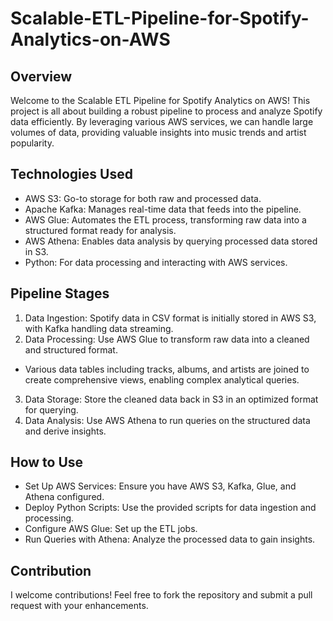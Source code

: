 # Scalable-ETL-Pipeline-for-Spotify-Analytics-on-AWS
## Overview

Welcome to the Scalable ETL Pipeline for Spotify Analytics on AWS! This project is all about building a robust pipeline to process and analyze Spotify data efficiently. By leveraging various AWS services, we can handle large volumes of data, providing valuable insights into music trends and artist popularity.

## Technologies Used
- AWS S3: Go-to storage for both raw and processed data.
- Apache Kafka: Manages real-time data that feeds into the pipeline.
- AWS Glue: Automates the ETL process, transforming raw data into a structured format ready for analysis.
- AWS Athena: Enables data analysis by querying processed data stored in S3.
- Python: For data processing and interacting with AWS services.

## Pipeline Stages
1. Data Ingestion: Spotify data in CSV format is initially stored in AWS S3, with Kafka handling data streaming.
2. Data Processing: Use AWS Glue to transform raw data into a cleaned and structured format.
  - Various data tables including tracks, albums, and artists are joined to create comprehensive views, enabling complex analytical queries.
3. Data Storage: Store the cleaned data back in S3 in an optimized format for querying.
4. Data Analysis: Use AWS Athena to run queries on the structured data and derive insights.

## How to Use
- Set Up AWS Services: Ensure you have AWS S3, Kafka, Glue, and Athena configured.
- Deploy Python Scripts: Use the provided scripts for data ingestion and processing.
- Configure AWS Glue: Set up the ETL jobs.
- Run Queries with Athena: Analyze the processed data to gain insights.

## Contribution
I welcome contributions! Feel free to fork the repository and submit a pull request with your enhancements.
